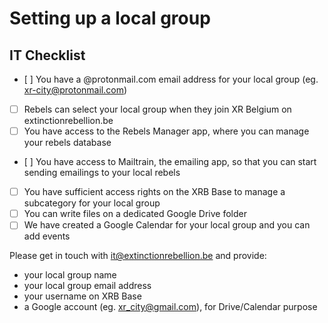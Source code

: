 # Setting up a local group

## IT Checklist

- [ ] You have a @protonmail.com email address for your local group (eg. xr-city@protonmail.com)
- [ ] Rebels can select your local group when they join XR Belgium on extinctionrebellion.be
- [ ] You have access to the Rebels Manager app, where you can manage your rebels database
- [ ] You have access to Mailtrain, the emailing app, so that you can start sending emailings to your local rebels
- [ ] You have sufficient access rights on the XRB Base to manage a subcategory for your local group
- [ ] You can write files on a dedicated Google Drive folder
- [ ] We have created a Google Calendar for your local group and you can add events

Please get in touch with it@extinctionrebellion.be and provide:

* your local group name
* your local group email address
* your username on XRB Base
* a Google account (eg. xr_city@gmail.com), for Drive/Calendar purpose
